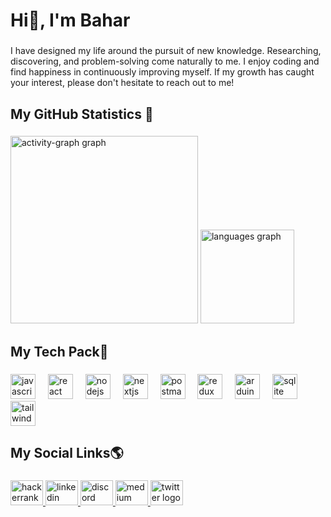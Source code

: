 <h1 align="left">Hi🦄, I'm Bahar</h1>

###

<p align="left">I have designed my life around the pursuit of new knowledge. Researching, discovering, and problem-solving come naturally to me. I enjoy coding and find happiness in continuously improving myself. If my growth has caught your interest, please don't hesitate to reach out to me!</p>

###

<h2 align="left">My GitHub Statistics 🔮</h2>

###

<div align="left";>
  <img src="https://github-readme-activity-graph.vercel.app/graph?username=bahargumuser&radius=16&theme=material-palenight&area=true&order=5" height="300" alt="activity-graph graph" />
  <img src="https://github-readme-stats.vercel.app/api/top-langs?username=bahargumuser&locale=en&hide_title=false&layout=compact&card_width=320&langs_count=5&theme=material-palenight&hide_border=false&order=2" height="150" alt="languages graph"  />

</div>

###

<h2 align="left">My Tech Pack🌌</h2>

###

<div align="left">
  <img src="https://cdn.jsdelivr.net/gh/devicons/devicon/icons/javascript/javascript-original.svg" height="40" alt="javascript logo"  />
  <img width="12" />
  <img src="https://cdn.jsdelivr.net/gh/devicons/devicon/icons/react/react-original.svg" height="40" alt="react logo"  />
  <img width="12" />
  <img src="https://cdn.jsdelivr.net/gh/devicons/devicon/icons/nodejs/nodejs-original.svg" height="40" alt="nodejs logo"  />
  <img width="12" />
  <img src="https://cdn.jsdelivr.net/gh/devicons/devicon/icons/nextjs/nextjs-original.svg" height="40" alt="nextjs logo"  />
  <img width="12" />
  <img src="https://skillicons.dev/icons?i=postman" height="40" alt="postman logo"  />
  <img width="12" />
  <img src="https://cdn.jsdelivr.net/gh/devicons/devicon/icons/redux/redux-original.svg" height="40" alt="redux logo"  />
  <img width="12" />
  <img src="https://cdn.jsdelivr.net/gh/devicons/devicon/icons/arduino/arduino-original.svg" height="40" alt="arduino logo"  />
  <img width="12" />
  <img src="https://cdn.jsdelivr.net/gh/devicons/devicon/icons/sqlite/sqlite-original.svg" height="40" alt="sqlite logo"  />
  <img width="12" />
  <img src="https://skillicons.dev/icons?i=tailwind" height="40" alt="tailwindcss logo"  />
</div>

###

<h2 align="left">My Social Links🌎</h2>

###

<div align="left">
  <a href="https://www.hackerrank.com/profile/bahargumuser" target="_blank">
    <img src="https://raw.githubusercontent.com/maurodesouza/profile-readme-generator/master/src/assets/icons/social/hackerrank/default.svg" width="52" height="40" alt="hackerrank logo"  />
  </a>
  <a href="https://www.linkedin.com/in/bahar-gumuser-83b0801b2/" target="_blank">
    <img src="https://raw.githubusercontent.com/maurodesouza/profile-readme-generator/master/src/assets/icons/social/linkedin/default.svg" width="52" height="40" alt="linkedin logo"  />
  </a>
  <a href="https://discord.com/users/bahar9910" target="_blank">
    <img src="https://raw.githubusercontent.com/maurodesouza/profile-readme-generator/master/src/assets/icons/social/discord/default.svg" width="52" height="40" alt="discord logo"  />
  </a>
  <a href="https://medium.com/@bahargumuser" target="_blank">
    <img src="https://raw.githubusercontent.com/maurodesouza/profile-readme-generator/master/src/assets/icons/social/medium/default.svg" width="52" height="40" alt="medium logo"  />
  </a>
  <a href="https://twitter.com/eskiniiz" target="_blank">
    <img src="https://raw.githubusercontent.com/maurodesouza/profile-readme-generator/master/src/assets/icons/social/twitter/default.svg" width="52" height="40" alt="twitter logo"  />
  </a>
</div>

###
